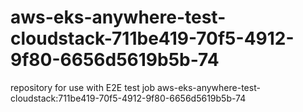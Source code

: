 # aws-eks-anywhere-test-cloudstack-711be419-70f5-4912-9f80-6656d5619b5b-74
repository for use with E2E test job aws-eks-anywhere-test-cloudstack:711be419-70f5-4912-9f80-6656d5619b5b-74
